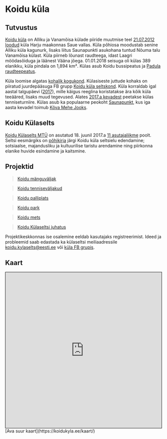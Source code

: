 # Koidu küla

## Tutvustus

[Koidu küla](https://medium.com/koidu) on Alliku ja Vanamõisa külade piiride muutmise teel [21.07.2012 loodud](https://www.riigiteataja.ee/akt/118072012005) küla Harju maakonnas Saue vallas. Küla põhiosa moodustab senine Alliku küla kagunurk, lisaks liitus Saunapunkti asukohana tuntud Nõuma talu Vanamõisa külast. Küla piirneb lõunast raudteega, idast Laagri möödasõiduga ja läänest Vääna jõega. 01.01.2018 seisuga oli külas 389 elanikku, küla pindala on 1,894 km². Külas asub Koidu bussipeatus ja [Padula raudteepeatus](https://et.wikipedia.org/wiki/Padula_raudteepeatus). 

Küla loomise algatas [kohalik kogukond](https://www.facebook.com/koidu). Külasiseste juttude kohaks on piiratud juurdepääsuga FB grupp [Koidu küla seltskond](https://www.facebook.com/groups/koidu/). Küla korraldab igal aastal talgupäevi ([2017](https://www.facebook.com/pg/koidu/photos/?tab=album&album_id=1528208410546077)), mille käigus reeglina koristatakse ära kõik küla teeääred, lisaks muud tegevused. Alates [2017.a kevadest](https://www.facebook.com/pg/koidu/photos/?tab=album&album_id=1551307594902825) peetakse külas tenniseturniire. Külas asub ka populaarne peokoht [Saunapunkt](http://www.saunapunkt.ee/), kus iga aasta kevadel toimub [Kõva Mehe Jooks](https://www.stamina.ee/kovamees).

## Koidu Külaselts

[Koidu Külaselts MTÜ](/selts/) on asutatud 18. juunil 2017.a [11 asutajaliikme](/selts/liikmed.md) poolt. Seltsi eesmärgiks on [põhikirja](/selts/pohikiri_80419983_689415.pdf) järgi Koidu küla seltsielu edendamine; sotsiaalse, majandusliku ja kultuurilise taristu arendamine ning piirkonna elanike huvide esindamine ja kaitsmine.

## Projektid

<blockquote class="trello-board-compact">
  <a href="https://trello.com/b/4aElLaga/koidu-m%C3%A4nguv%C3%A4ljak">Koidu mänguväljak</a>
</blockquote>
<blockquote class="trello-board-compact">
  <a href="https://trello.com/b/VwAGi2Mh/koidu-tennisev%C3%A4ljakud">Koidu tenniseväljakud</a>
</blockquote>
<blockquote class="trello-board-compact">
  <a href="https://trello.com/b/M3HkaOgT/koidu-palliplats">Koidu palliplats</a>
</blockquote>
<blockquote class="trello-board-compact">
  <a href="https://trello.com/b/wO11C45b/koidu-park">Koidu park</a>
</blockquote>
<blockquote class="trello-board-compact">
  <a href="https://trello.com/b/Ir1GsM4y/koidu-mets">Koidu mets</a>
</blockquote>
<blockquote class="trello-board-compact">
  <a href="https://trello.com/b/yAfngIr2/koidu-k%C3%BClaseltsi-juhatus">Koidu Külaseltsi juhatus</a>
</blockquote>
<script src="https://p.trellocdn.com/embed.min.js"></script>

Projektikeskkonnas ise osalemine eeldab kasutajaks registreerimist. Ideed ja probleemid saab edastada ka külaseltsi meiliaadressile koidu.kylaselts@eesti.ee või [küla FB grupis](https://www.facebook.com/groups/koidu/).

## Kaart

<iframe height='500px' width='100%' frameborder='0' src='https://koidukyla.ee/kaart/' style='border: 1px solid black'></iframe>
[Ava suur kaart](https://koidukyla.ee/kaart/)
